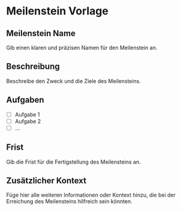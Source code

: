 # Meilenstein Vorlage

## Meilenstein Name

Gib einen klaren und präzisen Namen für den Meilenstein an.

## Beschreibung

Beschreibe den Zweck und die Ziele des Meilensteins.

## Aufgaben

- [ ] Aufgabe 1
- [ ] Aufgabe 2
- [ ] ...

## Frist

Gib die Frist für die Fertigstellung des Meilensteins an.

## Zusätzlicher Kontext

Füge hier alle weiteren Informationen oder Kontext hinzu, die bei der Erreichung des Meilensteins hilfreich sein könnten.
